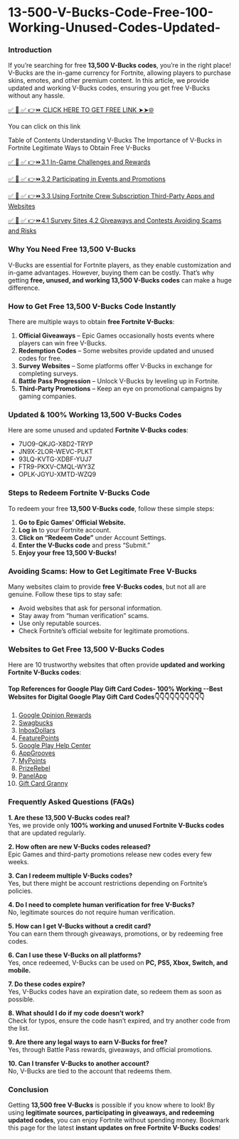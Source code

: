 # 13-500-V-Bucks-Code-Free-100-Working-Unused-Codes-Updated-

### Introduction
If you’re searching for free **13,500 V-Bucks codes**, you’re in the right place! V-Bucks are the in-game currency for Fortnite, allowing players to purchase skins, emotes, and other premium content. In this article, we provide updated and working V-Bucks codes, ensuring you get free V-Bucks without any hassle.

[✅ 📌 ✅ 👉⏩ CLICK HERE TO GET FREE LINK ➤➤🌐](https://dmfarid.com/best-google-play/)

You can click on this link

Table of Contents Understanding V-Bucks The Importance of V-Bucks in Fortnite Legitimate Ways to Obtain Free V-Bucks

[✅ 📌 ✅ 👉⏩3.1 In-Game Challenges and Rewards ](https://dmfarid.com/best-google-play/)

[✅ 📌 ✅ 👉⏩3.2 Participating in Events and Promotions](https://dmfarid.com/best-google-play/)


[✅ 📌 ✅ 👉⏩3.3 Using Fortnite Crew Subscription Third-Party Apps and Websites](https://dmfarid.com/best-google-play/)


[✅ 📌 ✅ 👉⏩4.1 Survey Sites 4.2 Giveaways and Contests Avoiding Scams and Risks](https://dmfarid.com/best-google-play/)

### Why You Need Free 13,500 V-Bucks
V-Bucks are essential for Fortnite players, as they enable customization and in-game advantages. However, buying them can be costly. That’s why getting **free, unused, and working 13,500 V-Bucks codes** can make a huge difference.

### How to Get Free 13,500 V-Bucks Code Instantly
There are multiple ways to obtain **free Fortnite V-Bucks**:

1. **Official Giveaways** – Epic Games occasionally hosts events where players can win free V-Bucks.
2. **Redemption Codes** – Some websites provide updated and unused codes for free.
3. **Survey Websites** – Some platforms offer V-Bucks in exchange for completing surveys.
4. **Battle Pass Progression** – Unlock V-Bucks by leveling up in Fortnite.
5. **Third-Party Promotions** – Keep an eye on promotional campaigns by gaming companies.

### Updated & 100% Working 13,500 V-Bucks Codes
Here are some unused and updated **Fortnite V-Bucks codes**:
- 7UO9-QKJG-X8D2-TRYP
- JN9X-2LOR-WEVC-PLKT
- 93LQ-KVTG-XDBF-YUJ7
- FTR9-PKXV-CMQL-WY3Z
- OPLK-JGYU-XMTD-WZQ9

### Steps to Redeem Fortnite V-Bucks Code
To redeem your free **13,500 V-Bucks code**, follow these simple steps:
1. **Go to Epic Games’ Official Website.**
2. **Log in** to your Fortnite account.
3. **Click on “Redeem Code”** under Account Settings.
4. **Enter the V-Bucks code** and press “Submit.”
5. **Enjoy your free 13,500 V-Bucks!**

### Avoiding Scams: How to Get Legitimate Free V-Bucks
Many websites claim to provide **free V-Bucks codes**, but not all are genuine. Follow these tips to stay safe:
- Avoid websites that ask for personal information.
- Stay away from “human verification” scams.
- Use only reputable sources.
- Check Fortnite’s official website for legitimate promotions.

### Websites to Get Free 13,500 V-Bucks Codes
Here are 10 trustworthy websites that often provide **updated and working Fortnite V-Bucks codes**:
#### Top References for  Google Play Gift Card Codes- 100% Working --**Best Websites for Digital  Google Play Gift Card Codes**👇👇👇👇👇👇👇👇👇👇

1. [Google Opinion Rewards](https://dmfarid.com/best-google-play/)
2. [Swagbucks](https://dmfarid.com/best-google-play/)
3. [InboxDollars](https://dmfarid.com/best-google-play/)
4. [FeaturePoints](https://www.featurepoints.com/)
5. [Google Play Help Center](https://dmfarid.com/best-google-play/)
6. [AppGrooves](https://dmfarid.com/best-google-play/)
7. [MyPoints](https://dmfarid.com/best-google-play/)
8. [PrizeRebel](https://dmfarid.com/best-google-play/)
9. [PanelApp](https://dmfarid.com/best-google-play/)
10. [Gift Card Granny](https://dmfarid.com/best-google-play/)


### Frequently Asked Questions (FAQs)

**1. Are these 13,500 V-Bucks codes real?**  
Yes, we provide only **100% working and unused Fortnite V-Bucks codes** that are updated regularly.

**2. How often are new V-Bucks codes released?**  
Epic Games and third-party promotions release new codes every few weeks.

**3. Can I redeem multiple V-Bucks codes?**  
Yes, but there might be account restrictions depending on Fortnite’s policies.

**4. Do I need to complete human verification for free V-Bucks?**  
No, legitimate sources do not require human verification.

**5. How can I get V-Bucks without a credit card?**  
You can earn them through giveaways, promotions, or by redeeming free codes.

**6. Can I use these V-Bucks on all platforms?**  
Yes, once redeemed, V-Bucks can be used on **PC, PS5, Xbox, Switch, and mobile.**

**7. Do these codes expire?**  
Yes, V-Bucks codes have an expiration date, so redeem them as soon as possible.

**8. What should I do if my code doesn’t work?**  
Check for typos, ensure the code hasn’t expired, and try another code from the list.

**9. Are there any legal ways to earn V-Bucks for free?**  
Yes, through Battle Pass rewards, giveaways, and official promotions.

**10. Can I transfer V-Bucks to another account?**  
No, V-Bucks are tied to the account that redeems them.

### Conclusion
Getting **13,500 free V-Bucks** is possible if you know where to look! By using **legitimate sources, participating in giveaways, and redeeming updated codes**, you can enjoy Fortnite without spending money. Bookmark this page for the latest **instant updates on free Fortnite V-Bucks codes**!

